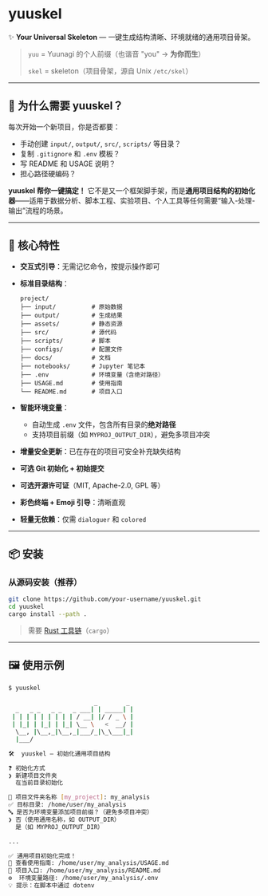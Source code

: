 # yuuskel

✨ **Your Universal Skeleton** — 一键生成结构清晰、环境就绪的通用项目骨架。

> `yuu` = Yuunagi 的个人前缀（也谐音 "you" → **为你而生**）
>
> `skel` = skeleton（项目骨架，源自 Unix `/etc/skel`）

---

## 🚀 为什么需要 yuuskel？

每次开始一个新项目，你是否都要：

- 手动创建 `input/`, `output/`, `src/`, `scripts/` 等目录？
- 复制 `.gitignore` 和 `.env` 模板？
- 写 README 和 USAGE 说明？
- 担心路径硬编码？

**yuuskel 帮你一键搞定！**
它不是又一个框架脚手架，而是**通用项目结构的初始化器**——适用于数据分析、脚本工程、实验项目、个人工具等任何需要“输入-处理-输出”流程的场景。

---

## 🌟 核心特性

- **交互式引导**：无需记忆命令，按提示操作即可
- **标准目录结构**：

  ```plaintext
  project/
  ├── input/          # 原始数据
  ├── output/         # 生成结果
  ├── assets/         # 静态资源
  ├── src/            # 源代码
  ├── scripts/        # 脚本
  ├── configs/        # 配置文件
  ├── docs/           # 文档
  ├── notebooks/      # Jupyter 笔记本
  ├── .env            # 环境变量（含绝对路径）
  ├── USAGE.md        # 使用指南
  └── README.md       # 项目入口
  ```

- **智能环境变量**：
  - 自动生成 `.env` 文件，包含所有目录的**绝对路径**
  - 支持项目前缀（如 `MYPROJ_OUTPUT_DIR`），避免多项目冲突
- **增量安全更新**：已在存在的项目可安全补充缺失结构
- **可选 Git 初始化 + 初始提交**
- **可选开源许可证**（MIT, Apache-2.0, GPL 等）
- **彩色终端 + Emoji 引导**：清晰直观
- **轻量无依赖**：仅需 `dialoguer` 和 `colored`

---

## 📦 安装

### 从源码安装（推荐）

```bash
git clone https://github.com/your-username/yuuskel.git
cd yuuskel
cargo install --path .
```

> 需要 [Rust 工具链](https://rustup.rs/)（`cargo`）

---

## 🖼️ 使用示例

```bash
$ yuuskel

                        _        _
  _   _ _   _ _   _ ___| | _____| |
 | | | | | | | | | / __| |/ / _ \ |
 | |_| | |_| | |_| \__ \   <  __/ |
  \__, |\__,_|\__,_|___/_|\_\___|_|
  |___/

🛠️  yuuskel — 初始化通用项目结构

❓ 初始化方式
❯ 新建项目文件夹
  在当前目录初始化

📁 项目文件夹名称 [my_project]: my_analysis
✅ 目标目录: /home/user/my_analysis
🔤 是否为环境变量添加项目前缀？（避免多项目冲突）
❯ 否（使用通用名称，如 OUTPUT_DIR）
  是（如 MYPROJ_OUTPUT_DIR）

...

✅ 通用项目初始化完成！
📄 查看使用指南: /home/user/my_analysis/USAGE.md
📄 项目入口: /home/user/my_analysis/README.md
⚙️  环境变量路径: /home/user/my_analysis/.env
💡 提示：在脚本中通过 dotenv
